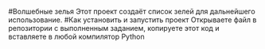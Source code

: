 #Волшебные зелья
Этот проект создаёт список зелей для дальнейшего использование.
#Как установить и запустить проект
Открываете файл в репозитории с выполненным заданием, копируете этот код и вставляете в любой компилятор Python
